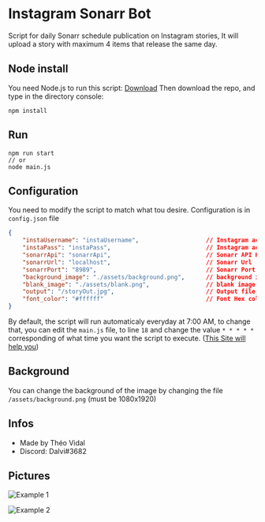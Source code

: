 # Instagram Sonarr Bot
Script for daily Sonarr schedule publication on Instagram stories,
It will upload a story with maximum 4 items that release the same day.

## Node install
You need Node.js to run this script: [Download](https://nodejs.org/en/download/)
Then download the repo,
and type in the directory console:
```
npm install
```

## Run
```
npm run start
// or
node main.js
```

## Configuration
You need to modify the script to match what tou desire.
Configuration is in `config.json` file
```json
{
    "instaUsername": "instaUsername",                   // Instagram account username
    "instaPass": "instaPass",                           // Instagram account Password
    "sonarrApi": "sonarrApi",                           // Sonarr API Key
    "sonarrUrl": "localhost",                           // Sonarr Url
    "sonarrPort": "8989",                               // Sonarr Port
    "background_image": "./assets/background.png",      // background image of the story (1080x1920)
    "blank_image": "./assets/blank.png",                // blank image to fix image of inexistant banner in TheTVdb
    "output": "/storyOut.jpg",                          // Output file, will be erased once a day
    "font_color": "#ffffff"                             // Font Hex color
}
```

By default, the script will run automaticaly everyday at 7:00 AM, to change that, you can edit the `main.js` file, to line `18` and change the value `* * * * *` corresponding of what time you want the script to execute. ([This Site will help you](http://corntab.com/))

## Background
You can change the background of the image by changing the file `/assets/background.png` (must be 1080x1920)

## Infos
- Made by Théo Vidal
- Discord: Dalvi#3682

## Pictures

![Example 1](https://i.imgur.com/TmfE2aQ.jpg)

![Example 2](https://i.imgur.com/qY7fhvI.jpg)
